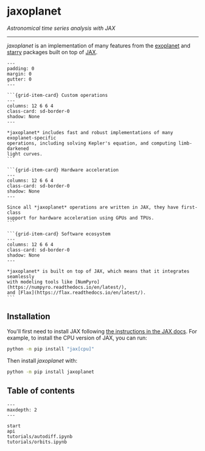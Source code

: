 # jaxoplanet

_Astronomical time series analysis with JAX_

---

_jaxoplanet_ is an implementation of many features from the
[exoplanet](https://docs.exoplanet.codes/en/latest/) and
[starry](https://starry.readthedocs.io/en/latest/) packages built on top of
[JAX](https://jax.readthedocs.io/en/latest/).

````{grid} 3
---
padding: 0
margin: 0
gutter: 0
---

```{grid-item-card} Custom operations
---
columns: 12 6 6 4
class-card: sd-border-0
shadow: None
---

*jaxoplanet* includes fast and robust implementations of many exoplanet-specific
operations, including solving Kepler's equation, and computing limb-darkened
light curves.
```

```{grid-item-card} Hardware acceleration
---
columns: 12 6 6 4
class-card: sd-border-0
shadow: None
---

Since all *jaxoplanet* operations are written in JAX, they have first-class
support for hardware acceleration using GPUs and TPUs.
```

```{grid-item-card} Software ecosystem
---
columns: 12 6 6 4
class-card: sd-border-0
shadow: None
---

*jaxoplanet* is built on top of JAX, which means that it integrates seamlessly
with modeling tools like [NumPyro](https://numpyro.readthedocs.io/en/latest/),
and [Flax](https://flax.readthedocs.io/en/latest/).
```

````

## Installation

You'll first need to install JAX following [the instructions in the JAX
docs](https://jax.readthedocs.io/en/latest/#installation). For example, to
install the CPU version of JAX, you can run:

```bash
python -m pip install "jax[cpu]"
```

Then install _jaxoplanet_ with:

```bash
python -m pip install jaxoplanet
```

## Table of contents

```{toctree}
---
maxdepth: 2
---

start
api
tutorials/autodiff.ipynb
tutorials/orbits.ipynb
```
